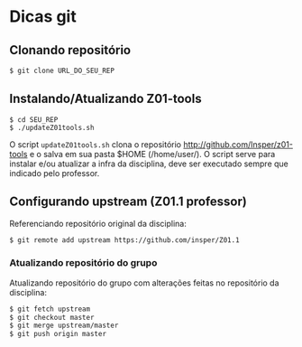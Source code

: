# Dicas git

## Clonando repositório

```bash
$ git clone URL_DO_SEU_REP
```

## Instalando/Atualizando Z01-tools

```
$ cd SEU_REP
$ ./updateZ01tools.sh
```

O script `updateZ01tools.sh` clona o repositório http://github.com/Insper/z01-tools e o salva em sua pasta $HOME (/home/user/). O script serve para instalar e/ou atualizar a infra da disciplina, deve ser executado sempre que indicado pelo professor.

## Configurando upstream (Z01.1 professor)

Referenciando repositório original da disciplina:

```bash
$ git remote add upstream https://github.com/insper/Z01.1
```

### Atualizando repositório do grupo

Atualizando repositório do grupo com alterações feitas no repositório da disciplina:

```bash
$ git fetch upstream
$ git checkout master
$ git merge upstream/master
$ git push origin master
```
